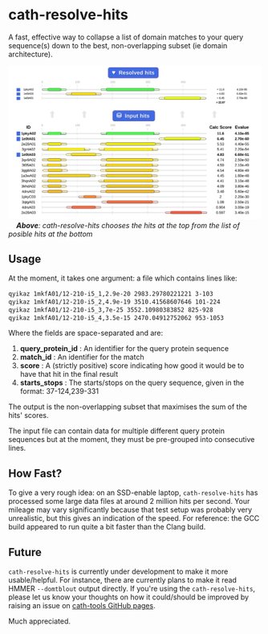 cath-resolve-hits
=================

A fast, effective way to collapse a list of domain matches to your query sequence(s) down to the best, non-overlapping subset (ie domain architecture).

![Screenshot](img/cath-resolve-hits.example.jpg)
 &nbsp; &nbsp; *__Above__: cath-resolve-hits chooses the hits at the top from the list of posible hits at the bottom*

Usage
-----

At the moment, it takes one argument: a file which contains lines like:

~~~~~
qyikaz 1mkfA01/12-210-i5_1,2.9e-20 2983.29780221221 3-103
qyikaz 1mkfA01/12-210-i5_2,4.9e-19 3510.41568607646 101-224
qyikaz 1mkfA01/12-210-i5_3,7e-25 3552.10980383852 825-928
qyikaz 1mkfA01/12-210-i5_4,3.5e-15 2470.04912752062 953-1053
~~~~~

Where the fields are space-separated and are:

 1. **query_protein_id** : An identifier for the query protein sequence
 1. **match_id**         : An identifier for the match
 1. **score**            : A (strictly positive) score indicating how good it would be to have that hit in the final result
 1. **starts_stops**     : The starts/stops on the query sequence, given in the format: 37-124,239-331

The output is the non-overlapping subset that maximises the sum of the hits' scores.

The input file can contain data for multiple different query protein sequences but at the moment, they must be pre-grouped into consecutive lines.

How Fast?
---------

To give a very rough idea: on an SSD-enable laptop, `cath-resolve-hits` has processed some large data files at around 2 million hits per second. Your mileage may vary significantly because that test setup was probably very unrealistic, but this gives an indication of the speed. For reference: the GCC build appeared to run quite a bit faster than the Clang build.

Future
------

`cath-resolve-hits` is currently under development to make it more usable/helpful. For instance, there are currently plans to make it read HMMER `--domtblout` output directly. If you're using the `cath-resolve-hits`, please let us know your thoughts on how it could/should be improved by raising an issue on [cath-tools GitHub pages](https://travis-ci.org/UCLOrengoGroup/cath-tools).

Much appreciated.
